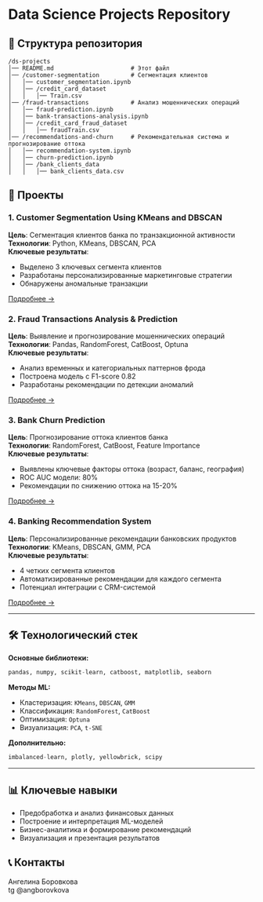 # Data Science Projects Repository

## 📂 Структура репозитория
```
/ds-projects  
│── README.md                      # Этот файл  
│── /customer-segmentation         # Сегментация клиентов  
│   │── customer_segmentation.ipynb  
│   │── /credit_card_dataset  
│   │   │── Train.csv  
│── /fraud-transactions            # Анализ мошеннических операций  
│   │── fraud-prediction.ipynb  
│   │── bank-transactions-analysis.ipynb  
│   │── /credit_card_fraud_dataset  
│   │   │── fraudTrain.csv  
│── /recommendations-and-churn     # Рекомендательная система и прогнозирование оттока  
│   │── recommendation-system.ipynb  
│   │── churn-prediction.ipynb  
│   │── /bank_clients_data  
│   │   │── bank_clients_data.csv  
```

## 🚀 Проекты

### 1. Customer Segmentation Using KMeans and DBSCAN
**Цель**: Сегментация клиентов банка по транзакционной активности  
**Технологии**: Python, KMeans, DBSCAN, PCA  
**Ключевые результаты**:
- Выделено 3 ключевых сегмента клиентов
- Разработаны персонализированные маркетинговые стратегии
- Обнаружены аномальные транзакции

[Подробнее →](./customer-segmentation/)

### 2. Fraud Transactions Analysis & Prediction
**Цель**: Выявление и прогнозирование мошеннических операций  
**Технологии**: Pandas, RandomForest, CatBoost, Optuna  
**Ключевые результаты**:
- Анализ временных и категориальных паттернов фрода
- Построена модель с F1-score 0.82
- Разработаны рекомендации по детекции аномалий

[Подробнее →](./fraud-transactions/)

### 3. Bank Churn Prediction
**Цель**: Прогнозирование оттока клиентов банка  
**Технологии**: RandomForest, CatBoost, Feature Importance  
**Ключевые результаты**:
- Выявлены ключевые факторы оттока (возраст, баланс, география)
- ROC AUC модели: 80%
- Рекомендации по снижению оттока на 15-20%

[Подробнее →](./recommendations-and-churn-prediction/)

### 4. Banking Recommendation System
**Цель**: Персонализированные рекомендации банковских продуктов  
**Технологии**: KMeans, DBSCAN, GMM, PCA  
**Ключевые результаты**:
- 4 четких сегмента клиентов
- Автоматизированные рекомендации для каждого сегмента
- Потенциал интеграции с CRM-системой

[Подробнее →](./recommendations-and-churn-prediction/)

---

## 🛠 Технологический стек

**Основные библиотеки:**
```python
pandas, numpy, scikit-learn, catboost, matplotlib, seaborn
```

**Методы ML:**
- Кластеризация: `KMeans`, `DBSCAN`, `GMM`
- Классификация: `RandomForest`, `CatBoost`
- Оптимизация: `Optuna`
- Визуализация: `PCA`, `t-SNE`

**Дополнительно:**
```python
imbalanced-learn, plotly, yellowbrick, scipy
```
---

## 📊 Ключевые навыки
- Предобработка и анализ финансовых данных
- Построение и интерпретация ML-моделей
- Бизнес-аналитика и формирование рекомендаций
- Визуализация и презентация результатов

## 📞 Контакты
Ангелина Боровкова  
tg @angborovkova 